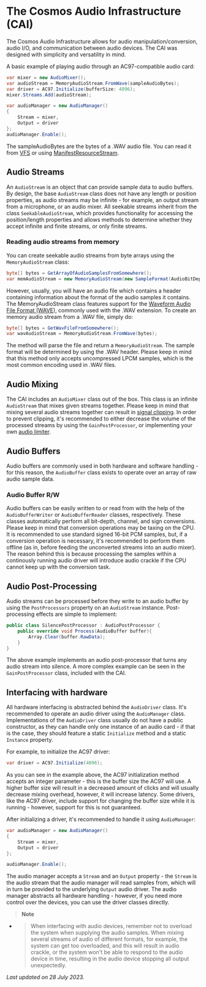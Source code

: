 # The Cosmos Audio Infrastructure (CAI)
The Cosmos Audio Infrastructure allows for audio manipulation/conversion, audio I/O, and communication between audio devices. The CAI was designed with simplicity and versatility in mind.

A basic example of playing audio through an AC97-compatible audio card:
```cs
var mixer = new AudioMixer();
var audioStream = MemoryAudioStream.FromWave(sampleAudioBytes);
var driver = AC97.Initialize(bufferSize: 4096);
mixer.Streams.Add(audioStream);

var audioManager = new AudioManager()
{
    Stream = mixer,
    Output = driver
};
audioManager.Enable();
```

The sampleAudioBytes are the bytes of a .WAV audio file. You can read it from [VFS](https://cosmosos.github.io/articles/Kernel/VFS.html) or using [ManifestResourceStream](https://cosmosos.github.io/articles/Kernel/ManifestResouceStream.html).

## Audio Streams
An `AudioStream` is an object that can provide sample data to audio buffers. By design, the base `AudioStream` class does not have any length or position properties, as audio streams may be infinite - for example, an output stream from a microphone, or an audio mixer. All seekable streams inherit from the class `SeekableAudioStream`, which provides functionality for accessing the position/length properties and allows methods to determine whether they accept infinite and finite streams, or only finite streams.

### Reading audio streams from memory
You can create seekable audio streams from byte arrays using the `MemoryAudioStream` class:
```cs
byte[] bytes = GetArrayOfAudioSamplesFromSomewhere();
var memAudioStream = new MemoryAudioStream(new SampleFormat(AudioBitDepth.Bits16, 2, true), 48000, bytes);
```

However, usually, you will have an audio file which contains a header containing information about the format of the audio samples it contains. The MemoryAudioStream class features support for the [Waveform Audio File Format (WAVE)](https://en.wikipedia.org/wiki/WAV), commonly used with the .WAV extension. To create an memory audio stream from a .WAV file, simply do:
```cs
byte[] bytes = GetWavFileFromSomewhere();
var wavAudioStream = MemoryAudioStream.FromWave(bytes); 
```
The method will parse the file and return a `MemoryAudioStream`. The sample format will be determined by using the .WAV header. Please keep in mind that this method only accepts uncompressed LPCM samples, which is the most common encoding used in .WAV files.

## Audio Mixing
The CAI includes an `AudioMixer` class out of the box. This class is an infinite `AudioStream` that mixes given streams together. Please keep in mind that mixing several audio streams together can result in [signal clipping](https://en.wikipedia.org/wiki/Clipping_(signal_processing)). In order to prevent clipping, it's recommended to either decrease the volume of the processed streams by using the `GainPostProcessor`, or implementing your own [audio limiter](https://en.wikipedia.org/wiki/Limiter).

## Audio Buffers
Audio buffers are commonly used in both hardware and software handling - for this reason, the `AudioBuffer` class exists to operate over an array of raw audio sample data.

### Audio Buffer R/W
Audio buffers can be easily written to or read from with the help of the `AudioBufferWriter` or `AudioBufferReader` classes, respectively. These classes automatically perform all bit-depth, channel, and sign conversions. Please keep in mind that conversion operations may be taxing on the CPU. It is recommended to use standard signed 16-bit PCM samples, but, if a conversion operation is necessary, it's recommended to perform them offline (as in, before feeding the unconverted streams into an audio mixer). The reason behind this is because processing the samples within a continously running audio driver will introduce audio crackle if the CPU cannot keep up with the conversion task.

## Audio Post-Processing
Audio streams can be processed before they write to an audio buffer by using the `PostProcessors` property on an `AudioStream` instance. Post-processing effects are simple to implement:

```cs
public class SilencePostProcessor : AudioPostProcessor {
    public override void Process(AudioBuffer buffer){
        Array.Clear(buffer.RawData);
    }
}
```

The above example implements an audio post-processor that turns any audio stream into silence. A more complex example can be seen in the `GainPostProcessor` class, included with the CAI.

## Interfacing with hardware
All hardware interfacing is abstracted behind the `AudioDriver` class. It's recommended to operate an audio driver using the `AudioManager` class. Implementations of the `AudioDriver` class usually do not have a public constructor, as they can handle only one instance of an audio card - if that is the case, they should feature a static `Initialize` method and a static `Instance` property.

For example, to initialize the AC97 driver:
```cs
var driver = AC97.Initialize(4096);
```

As you can see in the example above, the AC97 initialization method accepts an integer parameter - this is the buffer size the AC97 will use. A higher buffer size will result in a decreased amount of clicks and will usually decrease mixing overhead, however, it will increase latency. Some drivers, like the AC97 driver, include support for changing the buffer size while it is running - however, support for this is not guaranteed.

After initializing a driver, it's recommended to handle it using `AudioManager`:
```cs
var audioManager = new AudioManager()
{
    Stream = mixer,
    Output = driver
};

audioManager.Enable();
```
The audio manager accepts a `Stream` and an `Output` property - the `Stream` is the audio stream that the audio manager will read samples from, which will in turn be provided to the underlying `Output` audio driver. The audio manager abstracts all hardware handling - however, if you need more control over the devices, you can use the driver classes directly.

> **Note**<br>
- > When interfacing with audio devices, remember not to overload the system when supplying the audio samples. When mixing several streams of audio of different formats, for example, the system can get too overloaded, and this will result in audio crackle, or the system won't be able to respond to the audio device in time, resulting in the audio device stopping all output unexpectedly.

*Last updated on 28 July 2023.*